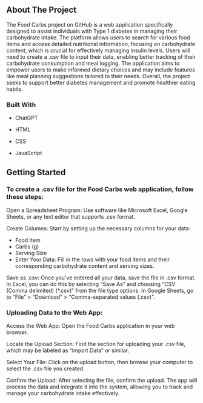 <!-- ABOUT THE PROJECT -->
## About The Project

The Food Carbs project on GitHub is a web application specifically designed to assist individuals with Type 1 diabetes in managing their carbohydrate intake. The platform allows users to search for various food items and access detailed nutritional information, focusing on carbohydrate content, which is crucial for effectively managing insulin levels. Users will need to create a .csv file to input their data, enabling better tracking of their carbohydrate consumption and meal logging. The application aims to empower users to make informed dietary choices and may include features like meal planning suggestions tailored to their needs. Overall, the project seeks to support better diabetes management and promote healthier eating habits.

### Built With

* ChatGPT
* HTML
* CSS
* JavaScript

  <!-- GETTING STARTED -->
## Getting Started

### To create a .csv file for the Food Carbs web application, follow these steps:

Open a Spreadsheet Program: Use software like Microsoft Excel, Google Sheets, or any text editor that supports .csv format.

Create Columns: Start by setting up the necessary columns for your data:

* Food Item
* Carbs (g)
* Serving Size
* Enter Your Data: Fill in the rows with your food items and their corresponding carbohydrate content and serving sizes.

Save as .csv: Once you've entered all your data, save the file in .csv format. In Excel, you can do this by selecting “Save As” and choosing “CSV (Comma delimited) (*.csv)” from the file type options. In Google Sheets, go to “File” > “Download” > “Comma-separated values (.csv)”.

### Uploading Data to the Web App:
Access the Web App: Open the Food Carbs application in your web browser.

Locate the Upload Section: Find the section for uploading your .csv file, which may be labeled as “Import Data” or similar.

Select Your File: Click on the upload button, then browse your computer to select the .csv file you created.

Confirm the Upload: After selecting the file, confirm the upload. The app will process the data and integrate it into the system, allowing you to track and manage your carbohydrate intake effectively.
